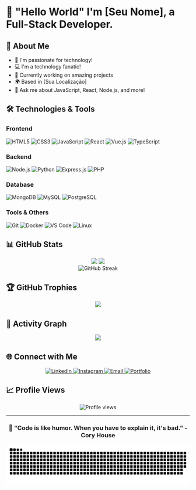 # 👋 "Hello World" I'm [Seu Nome], a Full-Stack Developer.

## 🚀 About Me
- 🌱 I'm passionate for technology!
- 💻 I'm a technology fanatic!
- 🔭 Currently working on amazing projects
- 🌍 Based in [Sua Localização]
- 💬 Ask me about JavaScript, React, Node.js, and more!

## 🛠️ Technologies & Tools

### Frontend
![HTML5](https://img.shields.io/badge/-HTML5-E34F26?style=flat-square&logo=html5&logoColor=white)
![CSS3](https://img.shields.io/badge/-CSS3-1572B6?style=flat-square&logo=css3&logoColor=white)
![JavaScript](https://img.shields.io/badge/-JavaScript-F7DF1E?style=flat-square&logo=javascript&logoColor=black)
![React](https://img.shields.io/badge/-React-61DAFB?style=flat-square&logo=react&logoColor=black)
![Vue.js](https://img.shields.io/badge/-Vue.js-4FC08D?style=flat-square&logo=vue.js&logoColor=white)
![TypeScript](https://img.shields.io/badge/-TypeScript-3178C6?style=flat-square&logo=typescript&logoColor=white)

### Backend
![Node.js](https://img.shields.io/badge/-Node.js-339933?style=flat-square&logo=node.js&logoColor=white)
![Python](https://img.shields.io/badge/-Python-3776AB?style=flat-square&logo=python&logoColor=white)
![Express.js](https://img.shields.io/badge/-Express.js-000000?style=flat-square&logo=express&logoColor=white)
![PHP](https://img.shields.io/badge/-PHP-777BB4?style=flat-square&logo=php&logoColor=white)

### Database
![MongoDB](https://img.shields.io/badge/-MongoDB-47A248?style=flat-square&logo=mongodb&logoColor=white)
![MySQL](https://img.shields.io/badge/-MySQL-4479A1?style=flat-square&logo=mysql&logoColor=white)
![PostgreSQL](https://img.shields.io/badge/-PostgreSQL-336791?style=flat-square&logo=postgresql&logoColor=white)

### Tools & Others
![Git](https://img.shields.io/badge/-Git-F05032?style=flat-square&logo=git&logoColor=white)
![Docker](https://img.shields.io/badge/-Docker-2496ED?style=flat-square&logo=docker&logoColor=white)
![VS Code](https://img.shields.io/badge/-VS%20Code-007ACC?style=flat-square&logo=visual-studio-code&logoColor=white)
![Linux](https://img.shields.io/badge/-Linux-FCC624?style=flat-square&logo=linux&logoColor=black)

## 📊 GitHub Stats

<div align="center">
  <img height="180em" src="https://github-readme-stats.vercel.app/api?username=[SEU_USUARIO]&show_icons=true&theme=tokyonight&include_all_commits=true&count_private=true"/>
  <img height="180em" src="https://github-readme-stats.vercel.app/api/top-langs/?username=[SEU_USUARIO]&layout=compact&langs_count=7&theme=tokyonight"/>
</div>

<div align="center">
  <img src="https://github-readme-streak-stats.herokuapp.com/?user=[SEU_USUARIO]&theme=tokyonight" alt="GitHub Streak"/>
</div>

## 🏆 GitHub Trophies
<div align="center">
  <img src="https://github-profile-trophy.vercel.app/?username=[SEU_USUARIO]&theme=tokyonight&no-frame=false&no-bg=false&margin-w=4"/>
</div>

## 🎯 Activity Graph
<div align="center">
  <img src="https://github-readme-activity-graph.vercel.app/graph?username=[SEU_USUARIO]&theme=tokyo-night&bg_color=1a1b27&color=70a5fd&line=70a5fd&point=ffffff&area=true&hide_border=true"/>
</div>

## 🌐 Connect with Me

<div align="center">
  <a href="https://linkedin.com/in/[SEU_PERFIL_LINKEDIN]" target="_blank">
    <img src="https://img.shields.io/badge/-LinkedIn-0077B5?style=for-the-badge&logo=linkedin&logoColor=white" alt="LinkedIn"/>
  </a>
  <a href="https://instagram.com/[SEU_INSTAGRAM]" target="_blank">
    <img src="https://img.shields.io/badge/-Instagram-E4405F?style=for-the-badge&logo=instagram&logoColor=white" alt="Instagram"/>
  </a>
  <a href="mailto:[SEU_EMAIL]" target="_blank">
    <img src="https://img.shields.io/badge/-Email-D14836?style=for-the-badge&logo=gmail&logoColor=white" alt="Email"/>
  </a>
  <a href="https://[SEU_PORTFOLIO]" target="_blank">
    <img src="https://img.shields.io/badge/-Portfolio-000000?style=for-the-badge&logo=notion&logoColor=white" alt="Portfolio"/>
  </a>
</div>

## 📈 Profile Views
<div align="center">
  <img src="https://komarev.com/ghpvc/?username=[SEU_USUARIO]&color=blueviolet&style=flat-square" alt="Profile views"/>
</div>

---

<div align="center">
  <h3>💫 "Code is like humor. When you have to explain it, it's bad." - Cory House</h3>
</div>

<div align="center">
  
![Snake animation](https://raw.githubusercontent.com/platane/platane/output/github-contribution-grid-snake-dark.svg)
  
</div>
